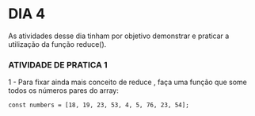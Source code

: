 # DIA 4

As atividades desse dia tinham por objetivo demonstrar e praticar a utilização da função reduce().


### ATIVIDADE DE PRATICA 1 

1 - Para fixar ainda mais conceito de reduce , faça uma função que some todos os números pares do array:

    const numbers = [18, 19, 23, 53, 4, 5, 76, 23, 54];